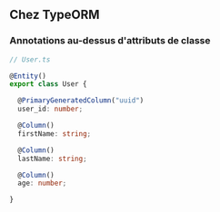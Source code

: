 ## Chez TypeORM

### Annotations au-dessus d'attributs de classe

<div class="mt-4">

```typescript
// User.ts

@Entity()
export class User {

  @PrimaryGeneratedColumn("uuid")
  user_id: number;

  @Column()
  firstName: string;

  @Column()
  lastName: string;

  @Column()
  age: number;

}
```

</div>

<!--
### Exemple avec d'autres outils comme TypeORM où on va définir une classe JS / TS dans laquelle on va annoter / décorer les propriétés.

### Ça s'inspire de d'autres ORM dans d'autres technos, si certains ont connu Java avec *Hibernate*...️
-->
